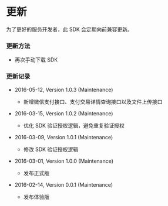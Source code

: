# 更新

为了更好的服务开发者，此 SDK 会定期向前兼容更新。

### 更新方法

- 再次手动下载 SDK

### 更新记录
- 2016-05-12, Version 1.0.3 (Maintenance)
  - 新增微信支付接口、支付交易详情查询接口以及文件上传接口


- 2016-03-15, Version 1.0.2 (Maintenance)
  - 优化 SDK 验证授权逻辑，避免重复验证授权


- 2016-03-09, Version 1.0.1 (Maintenance)
  - 修改 SDK 验证授权逻辑


- 2016-03-01, Version 1.0.0 (Maintenance)
  - 发布正式版


- 2016-02-14, Version 0.0.1 (Maintenance)
  - 发布体验版